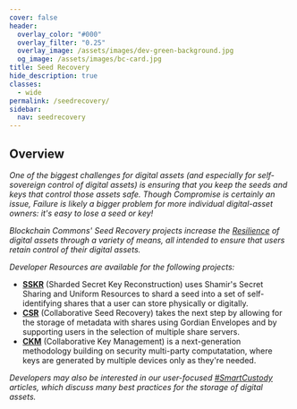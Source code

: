 ```yaml
---
cover: false
header:
  overlay_color: "#000"
  overlay_filter: "0.25"
  overlay_image: /assets/images/dev-green-background.jpg
  og_image: /assets/images/bc-card.jpg
title: Seed Recovery
hide_description: true
classes:
  - wide
permalink: /seedrecovery/
sidebar:
  nav: seedrecovery
---
```


## Overview

_One of the biggest challenges for digital assets (and especially for
self-sovereign control of digital assets) is ensuring that you keep
the seeds and keys that control those assets safe. Though *Compromise*
is certainly an issue, *Failure* is likely a bigger problem for more
individual digital-asset owners: it's easy to lose a seed or key!_

_Blockchain Commons' *Seed Recovery* projects increase the
[Resilience](https://github.com/BlockchainCommons/Gordian#gordian-principles)
of digital assets through a variety of means, all intended to ensure
that users retain control of their digital assets._

_Developer Resources are available for the following projects:_

* [**SSKR**](/sskr/) (Sharded Secret Key Reconstruction) uses Shamir's
  Secret Sharing and Uniform Resources to shard a seed into a set of
  self-identifying shares that a user can store physically or
  digitally.
* [**CSR**](/csr/) (Collaborative Seed Recovery) takes the next step
  by allowing for the storage of metadata with shares using Gordian
  Envelopes and by supporting users in the selection of multiple share
  servers.
* [**CKM**](/ckm/) (Collaborative Key Management) is a next-generation
  methodology building on security multi-party computatation, where
  keys are generated by multiple devices only as they're needed.

_Developers may also be interested in our user-focused
[#SmartCustody](https://www.smartcustody.com/) articles, which discuss
many best practices for the storage of digital assets._